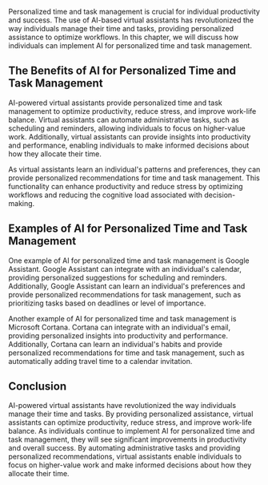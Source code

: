 
Personalized time and task management is crucial for individual productivity and success. The use of AI-based virtual assistants has revolutionized the way individuals manage their time and tasks, providing personalized assistance to optimize workflows. In this chapter, we will discuss how individuals can implement AI for personalized time and task management.

The Benefits of AI for Personalized Time and Task Management
------------------------------------------------------------

AI-powered virtual assistants provide personalized time and task management to optimize productivity, reduce stress, and improve work-life balance. Virtual assistants can automate administrative tasks, such as scheduling and reminders, allowing individuals to focus on higher-value work. Additionally, virtual assistants can provide insights into productivity and performance, enabling individuals to make informed decisions about how they allocate their time.

As virtual assistants learn an individual's patterns and preferences, they can provide personalized recommendations for time and task management. This functionality can enhance productivity and reduce stress by optimizing workflows and reducing the cognitive load associated with decision-making.

Examples of AI for Personalized Time and Task Management
--------------------------------------------------------

One example of AI for personalized time and task management is Google Assistant. Google Assistant can integrate with an individual's calendar, providing personalized suggestions for scheduling and reminders. Additionally, Google Assistant can learn an individual's preferences and provide personalized recommendations for task management, such as prioritizing tasks based on deadlines or level of importance.

Another example of AI for personalized time and task management is Microsoft Cortana. Cortana can integrate with an individual's email, providing personalized insights into productivity and performance. Additionally, Cortana can learn an individual's habits and provide personalized recommendations for time and task management, such as automatically adding travel time to a calendar invitation.

Conclusion
----------

AI-powered virtual assistants have revolutionized the way individuals manage their time and tasks. By providing personalized assistance, virtual assistants can optimize productivity, reduce stress, and improve work-life balance. As individuals continue to implement AI for personalized time and task management, they will see significant improvements in productivity and overall success. By automating administrative tasks and providing personalized recommendations, virtual assistants enable individuals to focus on higher-value work and make informed decisions about how they allocate their time.
